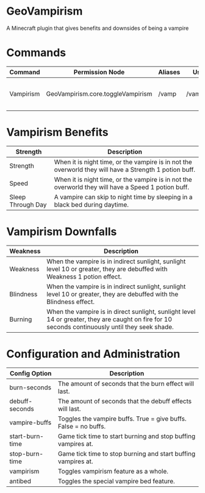 # GeoVampirism
A Minecraft plugin that gives benefits and downsides of being a vampire

# Commands
| Command | Permission Node | Aliases | Usage | Description |
|----|----|----|----|----|
| Vampirism | GeoVampirism.core.toggleVampirism | /vamp | /vampirism | Toggles your state of vampirism. |

# Vampirism Benefits
| Strength | Description |
|----|----|
| Strength | When it is night time, or the vampire is in not the overworld they will have a Strength 1 potion buff. |
| Speed | When it is night time, or the vampire is in not the overworld they will have a Speed 1 potion buff. |
| Sleep Through Day | A vampire can skip to night time by sleeping in a black bed during daytime. |

# Vampirism Downfalls

| Weakness | Description |
|----|----|
| Weakness | When the vampire is in indirect sunlight, sunlight level 10 or greater, they are debuffed with Weakness 1 potion effect. |
| Blindness | When the vampire is in indirect sunlight, sunlight level 10 or greater, they are debuffed with the Blindness effect. |
| Burning | When the vampire is in direct sunlight, sunlight level 14 or greater, they are caught on fire for 10 seconds continuously until they seek shade. |

# Configuration and Administration

| Config Option | Description |
|----|----|
| burn-seconds | The amount of seconds that the burn effect will last. |
| debuff-seconds | The amount of seconds that the debuff effects will last. |
| vampire-buffs | Toggles the vampire buffs. True = give buffs. False = no buffs. |
| start-burn-time | Game tick time to start burning and stop buffing vampires at. |
| stop-burn-time | Game tick time to stop burning and start buffing vampires at. |
| vampirism | Toggles vampirism feature as a whole. |
| antibed | Toggles the special vampire bed feature. |
